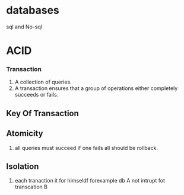 # databases
sql and No-sql


# ACID

### Transaction
1) A collection of queries.
2)  A transaction ensures that a group of operations either completely succeeds or fails.

## Key Of Transaction

## Atomicity

1) all queries must succeed if one fails all should be rollback.


## Isolation
1) each tranaction it for himseldf forexample db A not intrupt fot transcation B